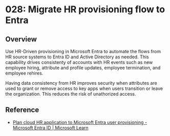 # 028: Migrate HR provisioning flow to Entra

## Overview

Use HR-Driven provisioning in Microsoft Entra to automate the flows from HR source systems to Entra ID and Active Directory as needed. This capability drives consistenty of accounts with HR events such as new employee hiring, attribute and profile updates, employee termination, and employee rehires.

Having data consistency from HR improves security when attributes are used to grant or remove access to key apps when users transition or leave the organization. This reduces the risk of unathorized access.

## Reference

* [Plan cloud HR application to Microsoft Entra user provisioning - Microsoft Entra ID | Microsoft Learn](https://learn.microsoft.com/en-us/entra/identity/app-provisioning/plan-cloud-hr-provision)
